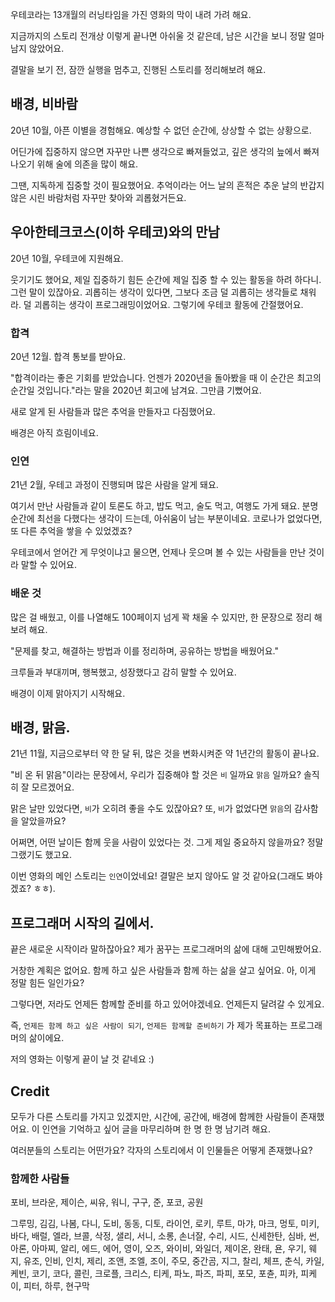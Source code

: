 우테코라는 13개월의 러닝타임을 가진 영화의 막이 내려 가려 해요.

지금까지의 스토리 전개상 이렇게 끝나면 아쉬울 것 같은데, 남은 시간을 보니 정말 얼마 남지 않았어요.

결말을 보기 전, 잠깐 실행을 멈추고, 진행된 스토리를 정리해보려 해요.

## 배경, 비바람

20년 10월, 아픈 이별을 경험해요. 예상할 수 없던 순간에, 상상할 수 없는 상황으로.

어딘가에 집중하지 않으면 자꾸만 나쁜 생각으로 빠져들었고, 깊은 생각의 늪에서 빠져나오기 위해 술에 의존을 많이 해요.

그땐, 지독하게 집중할 것이 필요했어요. 추억이라는 어느 날의 흔적은 추운 날의 반갑지 않은 시린 바람처럼 자꾸만 찾아와 괴롭혔거든요.

## 우아한테크코스(이하 우테코)와의 만남

20년 10월, 우테코에 지원해요.

웃기기도 했어요, 제일 집중하기 힘든 순간에 제일 집중 할 수 있는 활동을 하려 하다니. 그런 말이 있잖아요. 괴롭히는 생각이 있다면, 그보다 조금 덜 괴롭히는 생각들로 채워라. 덜 괴롭히는 생각이 프로그래밍이었어요. 그렇기에 우테코 활동에 간절했어요.

### 합격

20년 12월. 합격 통보를 받아요.

"합격이라는 좋은 기회를 받았습니다. 언젠가 2020년을 돌아봤을 때 이 순간은 최고의 순간일 것입니다."라는 말을 2020년 회고에 남겨요. 그만큼 기뻤어요.

새로 알게 된 사람들과 많은 추억을 만들자고 다짐했어요.

배경은 아직 흐림이네요.

### 인연

21년 2월, 우테고 과정이 진행되며 많은 사람을 알게 돼요.

여기서 만난 사람들과 같이 토론도 하고, 밥도 먹고, 술도 먹고, 여행도 가게 돼요. 분명 순간에 최선을 다했다는 생각이 드는데, 아쉬움이 남는 부분이네요. 코로나가 없었다면, 또 다른 추억을 쌓을 수 있었겠죠?

우테코에서 얻어간 게 무엇이냐고 물으면, 언제나 웃으며 볼 수 있는 사람들을 만난 것이라 말할 수 있어요.

### 배운 것

많은 걸 배웠고, 이를 나열해도 100페이지 넘게 꽉 채울 수 있지만, 한 문장으로 정리 해보려 해요.

"문제를 찾고, 해결하는 방법과 이를 정리하며, 공유하는 방법을 배웠어요."

크루들과 부대끼며, 행복했고, 성장했다고 감히 말할 수 있어요.

배경이 이제 맑아지기 시작해요.

## 배경, 맑음.

21년 11월, 지금으로부터 약 한 달 뒤, 많은 것을 변화시켜준 약 1년간의 활동이 끝나요.

"비 온 뒤 맑음"이라는 문장에서, 우리가 집중해야 할 것은 `비` 일까요 `맑음` 일까요? 솔직히 잘 모르겠어요.

맑은 날만 있었다면, `비`가 오히려 좋을 수도 있잖아요? 또, `비`가 없었다면 `맑음`의 감사함을 알았을까요?

어쩌면, 어떤 날이든 함께 웃을 사람이 있었다는 것. 그게 제일 중요하지 않을까요? 정말 그랬기도 했고요.

이번 영화의 메인 스토리는 `인연`이었네요! 결말은 보지 않아도 알 것 같아요(그래도 봐야겠죠? ㅎㅎ).

## 프로그래머 시작의 길에서.

끝은 새로운 시작이라 말하잖아요? 제가 꿈꾸는 프로그래머의 삶에 대해 고민해봤어요.

거창한 계획은 없어요. 함께 하고 싶은 사람들과 함께 하는 삶을 살고 싶어요. 아, 이게 정말 힘든 일인가요?

그렇다면, 저라도 언제든 함께할 준비를 하고 있어야겠네요. 언제든지 달려갈 수 있게요.

즉, `언제든 함께 하고 싶은 사람이 되기`, `언제든 함께할 준비하기` 가 제가 목표하는 프로그래머의 삶이에요.

저의 영화는 이렇게 끝이 날 것 같네요 :)

## Credit

모두가 다른 스토리를 가지고 있겠지만, 시간에, 공간에, 배경에 함께한 사람들이 존재했어요. 이 인연을 기억하고 싶어 글을 마무리하며 한 명 한 명 남기려 해요.

여러분들의 스토리는 어떤가요?  각자의 스토리에서 이 인물들은 어떻게 존재했나요?

### 함께한 사람들

포비, 브라운, 제이슨, 씨유, 워니, 구구, 준, 포코, 공원

그루밍, 김김, 나봄, 다니, 도비, 동동, 디토, 라이언, 로키, 루트, 마갸, 마크, 멍토, 미키, 바다, 배럴, 엘라, 브콜, 삭정, 샐리, 서니, 소롱, 손너잘, 수리, 시드, 신세한탄, 심바, 썬, 아론, 아마찌, 알리, 에드, 에어, 영이, 오즈, 와이비, 와일더, 제이온, 완태, 욘, 우기, 웨지, 유조, 인비, 인치, 제리, 조앤, 조엘, 조이, 주모, 중간곰, 지그, 찰리, 체프, 춘식, 카일, 케빈, 코기, 코다, 콜린, 크로플, 크리스, 티케, 파노, 파즈, 파피, 포모, 포츈, 피카, 피케이, 피터, 하루, 현구막